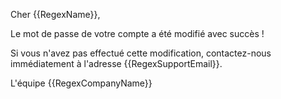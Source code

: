 Cher {{RegexName}},

Le mot de passe de votre compte a été modifié avec succès !

Si vous n'avez pas effectué cette modification, contactez-nous immédiatement à l'adresse {{RegexSupportEmail}}.

L'équipe {{RegexCompanyName}}
